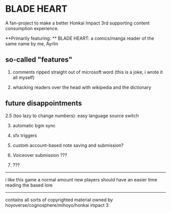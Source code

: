 # BLADE HEART

A fan-project to make a better Honkai Impact 3rd supporting content consumption experience.

**Primarily featuring: **
BLADE HEART: a comics/manga reader of the same name by me, Ayrlin

## so-called "features"
1. comments ripped straight out of microsoft word (this is a joke, i wrote it all myself)

2. whacking readers over the head with wikipedia and the dictionary

## future disappointments
2.5 (too lazy to change numbers): easy language source switch

3. automatic bgm sync 

4. sfx triggers  

5. custom account-based note saving and submission?

6. Voiceover submission ???

7. ???

---
i like this game a normal amount
new players should have an easier time reading the based lore 

---
contains all sorts of copyrighted material owned by hoyoverse/cognosphere/mihoyo/honkai impact 3
 
